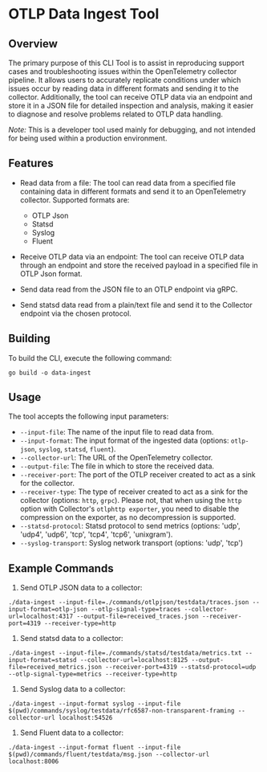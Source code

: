 # OTLP Data Ingest Tool

## Overview

The primary purpose of this CLI Tool is to assist in reproducing support cases and troubleshooting issues within the OpenTelemetry collector pipeline.
It allows users to accurately replicate conditions under which issues occur by reading data in different formats and sending it to the collector.
Additionally, the tool can receive OTLP data via an endpoint and store it in a JSON file for detailed inspection and analysis,
making it easier to diagnose and resolve problems related to OTLP data handling.

*Note:* This is a developer tool used mainly for debugging, and not intended for being used within a production environment.

## Features

- Read data from a file: The tool can read data from a specified file containing data in different formats and send it to an OpenTelemetry collector.
 Supported formats are:
  - OTLP Json
  - Statsd
  - Syslog
  - Fluent

- Receive OTLP data via an endpoint: The tool can receive OTLP data through an endpoint and store the received payload in a specified file in OTLP Json format.

- Send data read from the JSON file to an OTLP endpoint via gRPC.

- Send statsd data read from a plain/text file and send it to the Collector endpoint via the chosen protocol.

## Building

To build the CLI, execute the following command:

```shell
go build -o data-ingest
```

## Usage

The tool accepts the following input parameters:

- `--input-file`: The name of the input file to read data from.
- `--input-format`: The input format of the ingested data (options: `otlp-json`, `syslog`, `statsd`, `fluent`).
- `--collector-url`: The URL of the OpenTelemetry collector.
- `--output-file`: The file in which to store the received data.
- `--receiver-port`: The port of the OTLP receiver created to act as a sink for the collector.
- `--receiver-type`: The type of receiver created to act as a sink for the collector (options: `http`, `grpc`). Please not, that when using the `http` option with Collector's `otlphttp exporter`, you need to disable the compression on the exporter, as no decompression is supported.
- `--statsd-protocol`: Statsd protocol to send metrics (options: 'udp', 'udp4', 'udp6', 'tcp', 'tcp4', 'tcp6', 'unixgram').
- `--syslog-transport`: Syslog network transport (options: 'udp', 'tcp')

## Example Commands

1. Send OTLP JSON data to a collector:

```shell
./data-ingest --input-file=./commands/otlpjson/testdata/traces.json --input-format=otlp-json --otlp-signal-type=traces --collector-url=localhost:4317 --output-file=received_traces.json --receiver-port=4319 --receiver-type=http
```

1. Send statsd data to a collector:

```shell
./data-ingest --input-file=./commands/statsd/testdata/metrics.txt --input-format=statsd --collector-url=localhost:8125 --output-file=received_metrics.json --receiver-port=4319 --statsd-protocol=udp --otlp-signal-type=metrics --receiver-type=http
```

1. Send Syslog data to a collector:

```shell
./data-ingest --input-format syslog --input-file $(pwd)/commands/syslog/testdata/rfc6587-non-transparent-framing --collector-url localhost:54526
```

1. Send Fluent data to a collector:

```shell
./data-ingest --input-format fluent --input-file $(pwd)/commands/fluent/testdata/msg.json --collector-url localhost:8006
```